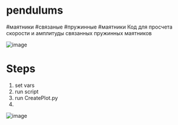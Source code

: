 # pendulums
#маятники #cвязаные #пружинные #маятники
Код для просчета скорости и амплитуды связанных пружинных маятников

![image](https://user-images.githubusercontent.com/38600598/116147190-159a7680-a6e8-11eb-9cb6-0415f99c37f9.png)


<h1>Steps</h1>

1. set vars
2. run script
3. run CreatePlot.py
4.
![image](https://user-images.githubusercontent.com/38600598/116147009-d66c2580-a6e7-11eb-9ed8-252aa77bd9dc.png)


